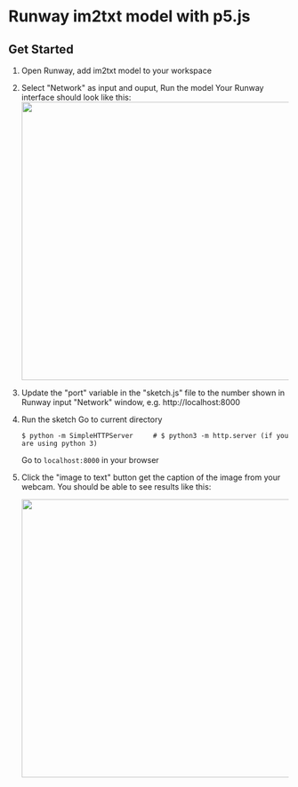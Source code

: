 # Runway im2txt model with p5.js

## Get Started
1. Open Runway, add im2txt model to your workspace
2. Select "Network" as input and ouput, Run the model
    Your Runway interface should look like this:
    <img src="https://raw.githubusercontent.com/yining1023/machine-learning-for-the-web/master/week7-runway/im2txt/images/demo1.png" width="500">

3. Update the "port" variable in the "sketch.js" file to the number shown in Runway input "Network" window, e.g. http://localhost:8000
4. Run the sketch
    Go to current directory
    ```
    $ python -m SimpleHTTPServer     # $ python3 -m http.server (if you are using python 3)
    ```
    Go to `localhost:8000` in your browser
5. Click the "image to text" button get the caption of the image from your webcam.
    You should be able to see results like this:
    
    <img src="https://raw.githubusercontent.com/yining1023/machine-learning-for-the-web/master/week7-runway/im2txt/images/demo2.png" width="500">
